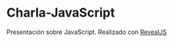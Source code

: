 # Charla-JavaScript

Presentación sobre JavaScript. Realizado con [RevealJS](https://github.com/hakimel/reveal.js) 
